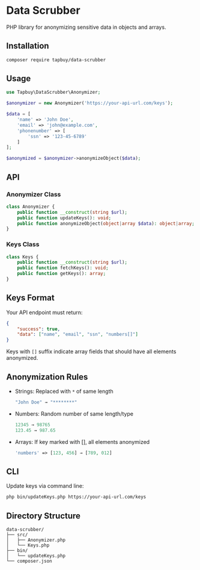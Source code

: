 # Data Scrubber

PHP library for anonymizing sensitive data in objects and arrays.

## Installation

```bash
composer require tapbuy/data-scrubber
```

## Usage

```php
use Tapbuy\DataScrubber\Anonymizer;

$anonymizer = new Anonymizer('https://your-api-url.com/keys');

$data = [
    'name' => 'John Doe',
    'email' => 'john@example.com',
    'phonenumber' => [
        'ssn' => '123-45-6789'
    ]
];

$anonymized = $anonymizer->anonymizeObject($data);
```

## API

### Anonymizer Class
```php
class Anonymizer {
    public function __construct(string $url);
    public function updateKeys(): void;
    public function anonymizeObject(object|array $data): object|array;
}
```

### Keys Class
```php
class Keys {
    public function __construct(string $url);
    public function fetchKeys(): void;
    public function getKeys(): array;
}
```

## Keys Format

Your API endpoint must return:
```json
{
    "success": true,
    "data": ["name", "email", "ssn", "numbers[]"]
}
```
Keys with `[]` suffix indicate array fields that should have all elements anonymized.

## Anonymization Rules

- Strings: Replaced with `*` of same length
  ```php
  "John Doe" → "********"
  ```

- Numbers: Random number of same length/type
  ```php
  12345 → 98765
  123.45 → 987.65
  ```

- Arrays: If key marked with [], all elements anonymized
  ```php
  'numbers' => [123, 456] → [789, 012]
  ```

## CLI

Update keys via command line:
```bash
php bin/updateKeys.php https://your-api-url.com/keys
```

## Directory Structure
```
data-scrubber/
├── src/
│   ├── Anonymizer.php
│   └── Keys.php
├── bin/
│   └── updateKeys.php
└── composer.json
```